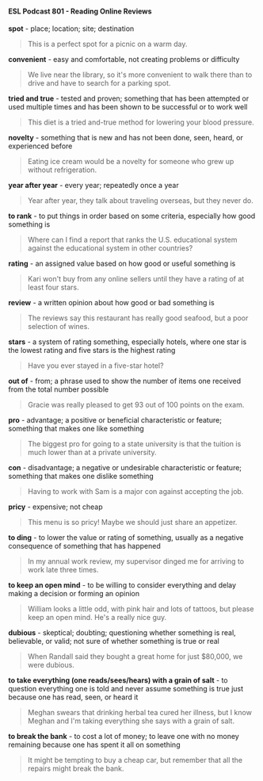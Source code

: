 #### ESL Podcast 801 - Reading Online Reviews

**spot** - place; location; site; destination

> This is a perfect spot for a picnic on a warm day.

**convenient** - easy and comfortable, not creating problems or difficulty

> We live near the library, so it's more convenient to walk there than to drive and
have to search for a parking spot.

**tried and true** - tested and proven; something that has been attempted or used
multiple times and has been shown to be successful or to work well

> This diet is a tried and-true method for lowering your blood pressure.

**novelty** - something that is new and has not been done, seen, heard, or
experienced before

> Eating ice cream would be a novelty for someone who grew up without
refrigeration.

**year after year** - every year; repeatedly once a year

> Year after year, they talk about traveling overseas, but they never do.

**to rank** - to put things in order based on some criteria, especially how good
something is

> Where can I find a report that ranks the U.S. educational system against the
educational system in other countries?

**rating** - an assigned value based on how good or useful something is

> Kari won't buy from any online sellers until they have a rating of at least four
stars.

**review** - a written opinion about how good or bad something is

> The reviews say this restaurant has really good seafood, but a poor selection of
wines.

**stars** - a system of rating something, especially hotels, where one star is the
lowest rating and five stars is the highest rating

> Have you ever stayed in a five-star hotel?

**out of** - from; a phrase used to show the number of items one received from the
total number possible

> Gracie was really pleased to get 93 out of 100 points on the exam.

**pro** - advantage; a positive or beneficial characteristic or feature; something that
makes one like something

> The biggest pro for going to a state university is that the tuition is much lower
than at a private university.

**con** - disadvantage; a negative or undesirable characteristic or feature;
something that makes one dislike something

> Having to work with Sam is a major con against accepting the job.

**pricy** - expensive; not cheap

> This menu is so pricy! Maybe we should just share an appetizer.

**to ding** - to lower the value or rating of something, usually as a negative
consequence of something that has happened

> In my annual work review, my supervisor dinged me for arriving to work late
three times.

**to keep an open mind** - to be willing to consider everything and delay making a
decision or forming an opinion

> William looks a little odd, with pink hair and lots of tattoos, but please keep an
open mind. He's a really nice guy.

**dubious** - skeptical; doubting; questioning whether something is real, believable,
or valid; not sure of whether something is true or real

> When Randall said they bought a great home for just $80,000, we were
dubious.

**to take everything (one reads/sees/hears) with a grain of salt** - to question
everything one is told and never assume something is true just because one has
read, seen, or heard it

> Meghan swears that drinking herbal tea cured her illness, but I know Meghan
and I'm taking everything she says with a grain of salt.

**to break the bank** - to cost a lot of money; to leave one with no money
remaining because one has spent it all on something

> It might be tempting to buy a cheap car, but remember that all the repairs might
break the bank.

